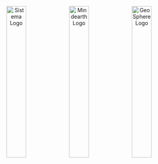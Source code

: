 <p align="middle">
  <img alt="Sistema Logo" src="data/gtif/images/logos/sistema.png" width="32%" />
  <img alt="Mindearth Logo" src="data/gtif/images/logos/mindearth.png" width="32%" /> 
  <img alt="GeoSphere Logo" src="data/gtif/images/logos/geosphere.svg" width="32%" />
</p>
